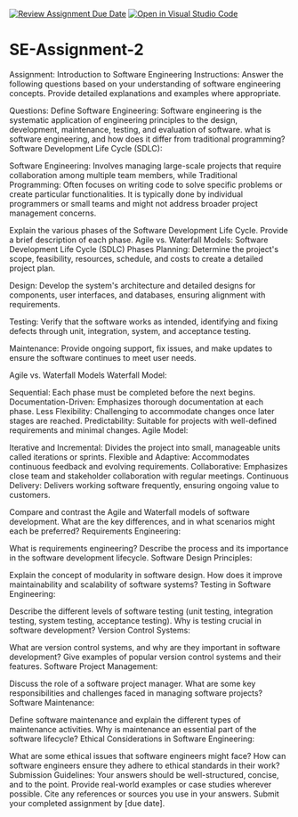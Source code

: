 [![Review Assignment Due Date](https://classroom.github.com/assets/deadline-readme-button-24ddc0f5d75046c5622901739e7c5dd533143b0c8e959d652212380cedb1ea36.svg)](https://classroom.github.com/a/-ucQIGTc)
[![Open in Visual Studio Code](https://classroom.github.com/assets/open-in-vscode-718a45dd9cf7e7f842a935f5ebbe5719a5e09af4491e668f4dbf3b35d5cca122.svg)](https://classroom.github.com/online_ide?assignment_repo_id=15210643&assignment_repo_type=AssignmentRepo)
# SE-Assignment-2
Assignment: Introduction to Software Engineering
Instructions:
Answer the following questions based on your understanding of software engineering concepts. Provide detailed explanations and examples where appropriate.

Questions:
Define Software Engineering:
Software engineering is the systematic application of engineering principles to the design, development, maintenance, testing, and evaluation of software. 
what is software engineering, and how does it differ from traditional programming?
Software Development Life Cycle (SDLC):

Software Engineering: Involves managing large-scale projects that require collaboration among multiple team members, while
Traditional Programming: Often focuses on writing code to solve specific problems or create particular functionalities. It is typically done by individual programmers or small teams and might not address broader project management concerns.

Explain the various phases of the Software Development Life Cycle. Provide a brief description of each phase.
Agile vs. Waterfall Models:
Software Development Life Cycle (SDLC) Phases
Planning: Determine the project's scope, feasibility, resources, schedule, and costs to create a detailed project plan.

Design: Develop the system's architecture and detailed designs for components, user interfaces, and databases, ensuring alignment with requirements.

Testing: Verify that the software works as intended, identifying and fixing defects through unit, integration, system, and acceptance testing.

Maintenance: Provide ongoing support, fix issues, and make updates to ensure the software continues to meet user needs.

Agile vs. Waterfall Models
Waterfall Model:

Sequential: Each phase must be completed before the next begins.
Documentation-Driven: Emphasizes thorough documentation at each phase.
Less Flexibility: Challenging to accommodate changes once later stages are reached.
Predictability: Suitable for projects with well-defined requirements and minimal changes.
Agile Model:

Iterative and Incremental: Divides the project into small, manageable units called iterations or sprints.
Flexible and Adaptive: Accommodates continuous feedback and evolving requirements.
Collaborative: Emphasizes close team and stakeholder collaboration with regular meetings.
Continuous Delivery: Delivers working software frequently, ensuring ongoing value to customers.

Compare and contrast the Agile and Waterfall models of software development. What are the key differences, and in what scenarios might each be preferred?
Requirements Engineering:

What is requirements engineering? Describe the process and its importance in the software development lifecycle.
Software Design Principles:

Explain the concept of modularity in software design. How does it improve maintainability and scalability of software systems?
Testing in Software Engineering:

Describe the different levels of software testing (unit testing, integration testing, system testing, acceptance testing). Why is testing crucial in software development?
Version Control Systems:

What are version control systems, and why are they important in software development? Give examples of popular version control systems and their features.
Software Project Management:

Discuss the role of a software project manager. What are some key responsibilities and challenges faced in managing software projects?
Software Maintenance:

Define software maintenance and explain the different types of maintenance activities. Why is maintenance an essential part of the software lifecycle?
Ethical Considerations in Software Engineering:

What are some ethical issues that software engineers might face? How can software engineers ensure they adhere to ethical standards in their work?
Submission Guidelines:
Your answers should be well-structured, concise, and to the point.
Provide real-world examples or case studies wherever possible.
Cite any references or sources you use in your answers.
Submit your completed assignment by [due date].
